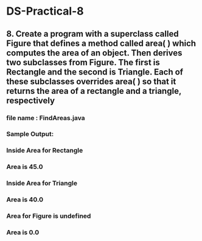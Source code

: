 # DS-Practical-8
## 8.	Create a program with a superclass called Figure that defines a method called area( ) which computes the area of an object. Then derives two subclasses from Figure. The first is Rectangle and the second is Triangle. Each of these subclasses overrides area( ) so that it returns the area of a rectangle and a triangle, respectively

### file name : FindAreas.java

### Sample Output:

### Inside Area for Rectangle
### Area is 45.0
### Inside Area for Triangle
### Area is 40.0
### Area for Figure is undefined
### Area is 0.0
